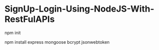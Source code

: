 # SignUp-Login-Using-NodeJS-With-RestFulAPIs
npm init


npm install express mongoose bcrypt jsonwebtoken
